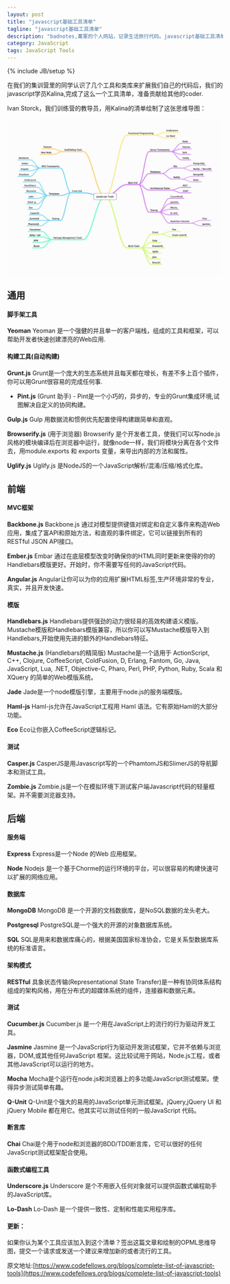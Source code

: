 ```yaml
---
layout: post
title: "javascript基础工具清单"
tagline: "javascript基础工具清单"
description: "badnotes,萬軍的个人网站，记录生活旅行代码。javascript基础工具清单。"
category: JavaScript
tags: JavaScript Tools
---
```

{% include JB/setup %}


在我们的集训营里的同学认识了几个工具和类库来扩展我们自己的代码后，我们的javascript学员Kalina,完成了这么一个工具清单，准备贡献给其他的coder.

Ivan Storck，我们训练营的教导员，用Kalina的清单绘制了这张思维导图：

![Javascript 工具思维导图](/static/images/JavaScript_tools.jpg)

## 通用

#### 脚手架工具

**Yeoman**
Yeoman 是一个强健的并且单一的客户端栈，组成的工具和框架，可以 帮助开发者快速创建漂亮的Web应用.

#### 构建工具(自动构建)

**Grunt.js**
Grunt是一个庞大的生态系统并且每天都在增长，有差不多上百个插件，你可以用Grunt很容易的完成任何事.

* **Pint.js** (Grunt 助手) - Pint是一个小巧的，异步的，专业的Grunt集成环境,试图解决自定义的协同构建。

**Gulp.js**
Gulp 用数据流和惯例优先配置使得构建跟简单和直观。

**Browserify.js**
(用于浏览器) Browserify 是个开发者工具，使我们可以写node.js风格的模块编译后在浏览器中运行，就像node一样，我们将模块分离在各个文件去，用module.exports 和 exports 变量，来导出内部的方法和属性。

**Uglify.js**
Uglify.js 是NodeJS的一个JavaScript解析/混淆/压缩/格式化库。

## 前端

#### MVC框架

**Backbone.js**
Backbone.js 通过对模型提供键值对绑定和自定义事件来构造Web应用，集成了富API和原始方法，和直观的事件绑定，它可以链接到所有的RESTful JSON API接口。

**Ember.js**
Embar 通过在底层模型改变时确保你的HTML同时更新来使得的你的Handlebars模版更好。开始时，你不需要写任何的JavaScript代码。

**Angular.js**
Angular让你可以为你的应用扩展HTML标签,生产环境非常的专业，真实，并且开发快速。

#### 模版

**Handlebars.js**
Handlebars提供强劲的动力很轻易的高效构建语义模版。Mustache模版和Handlebars模版兼容，所以你可以写Mustache模版导入到Handlebars,开始使用先进的额外的Handlebars特征。

**Mustache.js**
(Handlebars的精简版) Mustache是一个适用于 ActionScript, C++, Clojure, CoffeeScript, ColdFusion, D, Erlang, Fantom, Go, Java, JavaScript, Lua, .NET, Objective-C, Pharo, Perl, PHP, Python, Ruby, Scala 和 XQuery 的简单的Web模版系统。

**Jade**
Jade是一个node模版引擎，主要用于node.js的服务端模版。

**Haml-js**
Haml-js允许在JavaScript工程用 Haml 语法。它有原始Haml的大部分功能。

**Eco**
Eco让你嵌入CoffeeScript逻辑标记。

#### 测试

**Casper.js**
CasperJS是用Javascript写的一个PhamtomJS和SlimerJS的导航脚本和测试工具。

**Zombie.js**
Zombie.js是一个在模拟环境下测试客户端Javascript代码的轻量框架。并不需要浏览器支持。

## 后端

#### 服务端

**Express**
Express是一个Node 的Web 应用框架。

**Node**
Nodejs 是一个基于Chorme的运行环境的平台，可以很容易的构建快速可以扩展的网络应用。

#### 数据库

**MongoDB**
MongoDB 是一个开源的文档数据库，是NoSQL数据的龙头老大。

**Postgresql**
PostgreSQL是一个强大的开源的对象数据库系统。

**SQL**
SQL是用来和数据库痛心的，根据美国国家标准协会，它是关系型数据库系统的标准语言。

#### 架构模式

**RESTful**
具象状态传输(Representational State Transfer)是一种有协同体系结构组成的架构风格，用在分布式的超媒体系统的组件，连接器和数据元素。

#### 测试

**Cucumber.js**
Cucumber.js 是一个用在JavaScript上的流行的行为驱动开发工具。

**Jasmine**
Jasmine 是一个JavaScript行为驱动开发测试框架，它并不依赖与浏览器，DOM,或其他任何JavaScript 框架。这比较试用于网站，Node.js工程，或者其他JavaScript可以运行的地方。

**Mocha**
Mocha是个运行在node.js和浏览器上的多功能JavaScript测试框架。使得异步测试简单有趣。

**Q-Unit**
Q-Unit是个强大的易用的JavaScript单元测试框架。jQuery,jQuery UI 和 jQuery Mobile 都在用它。他其实可以测试任何的一般JavaScript 代码。

#### 断言库

**Chai**
Chai是个用于node和浏览器的BDD/TDD断言库，它可以很好的任何JavaScript测试框架配合使用。

#### 函数式编程工具

**Underscore.js**
Underscore 是个不用嵌入任何对象就可以提供函数式编程助手的JavaScript库。

**Lo-Dash**
Lo-Dash 是一个提供一致性、定制和性能实用程序库。


#### 更新：
如果你认为某个工具应该加入到这个清单？签出这篇文章和绘制的OPML思维导图，提交一个请求或发送一个建议来增加新的或者流行的工具。

原文地址:[https://www.codefellows.org/blogs/complete-list-of-javascript-tools](https://www.codefellows.org/blogs/complete-list-of-javascript-tools)